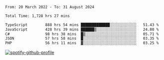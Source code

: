 <!--START_SECTION:waka-->

```txt
From: 20 March 2022 - To: 31 August 2024

Total Time: 1,728 hrs 27 mins

TypeScript        888 hrs 54 mins █████████████░░░░░░░░░░░░   51.43 %
JavaScript        428 hrs 39 mins ██████▒░░░░░░░░░░░░░░░░░░   24.80 %
C#                98 hrs 38 mins  █▒░░░░░░░░░░░░░░░░░░░░░░░   05.71 %
JSON              57 hrs 58 mins  █░░░░░░░░░░░░░░░░░░░░░░░░   03.35 %
PHP               56 hrs 11 mins  ▓░░░░░░░░░░░░░░░░░░░░░░░░   03.25 %
```

<!--END_SECTION:waka-->
[![spotify-github-profile](https://spotify-github-profile.vercel.app/api/view?uid=c00zprrvy9xiloa9qnco3hmng&cover_image=true&theme=novatorem&show_offline=false&background_color=121212&bar_color=53b14f&bar_color_cover=false)](https://spotify-github-profile.vercel.app/api/view?uid=c00zprrvy9xiloa9qnco3hmng&redirect=true)




